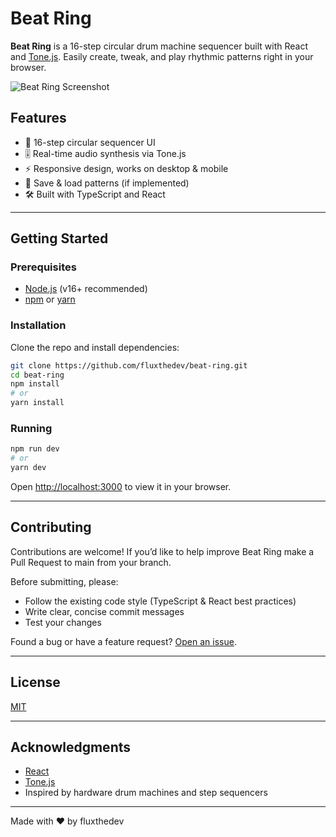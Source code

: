 # Beat Ring

**Beat Ring** is a 16-step circular drum machine sequencer built with React and [Tone.js](https://tonejs.github.io/). Easily create, tweak, and play rhythmic patterns right in your browser.

![Beat Ring Screenshot](./screenshot.png) <!-- Add a real screenshot if available -->

## Features

- 🎵 16-step circular sequencer UI  
- 🎚️ Real-time audio synthesis via Tone.js  
- ⚡️ Responsive design, works on desktop & mobile  
- 💾 Save & load patterns (if implemented) 
- 🛠️ Built with TypeScript and React

---

## Getting Started

### Prerequisites

- [Node.js](https://nodejs.org/) (v16+ recommended)
- [npm](https://www.npmjs.com/) or [yarn](https://yarnpkg.com/)

### Installation

Clone the repo and install dependencies:

``` bash
git clone https://github.com/fluxthedev/beat-ring.git
cd beat-ring
npm install
# or
yarn install
```

### Running

``` bash
npm run dev
# or
yarn dev
```

Open [http://localhost:3000](http://localhost:3000) to view it in your browser.

---

## Contributing

Contributions are welcome! If you’d like to help improve Beat Ring make a Pull Request 
to main from your branch.

Before submitting, please:

- Follow the existing code style (TypeScript & React best practices)
- Write clear, concise commit messages
- Test your changes

Found a bug or have a feature request? [Open an issue](https://github.com/fluxthedev/beat-ring/issues).

---

## License

[MIT](LICENSE)

---

## Acknowledgments

- [React](https://react.dev/)
- [Tone.js](https://tonejs.github.io/)
- Inspired by hardware drum machines and step sequencers

---

Made with ❤️ by fluxthedev
